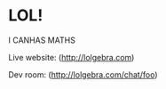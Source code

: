 # LOL!

I CANHAS MATHS

Live website: (http://lolgebra.com)

Dev room: (http://lolgebra.com/chat/foo)
